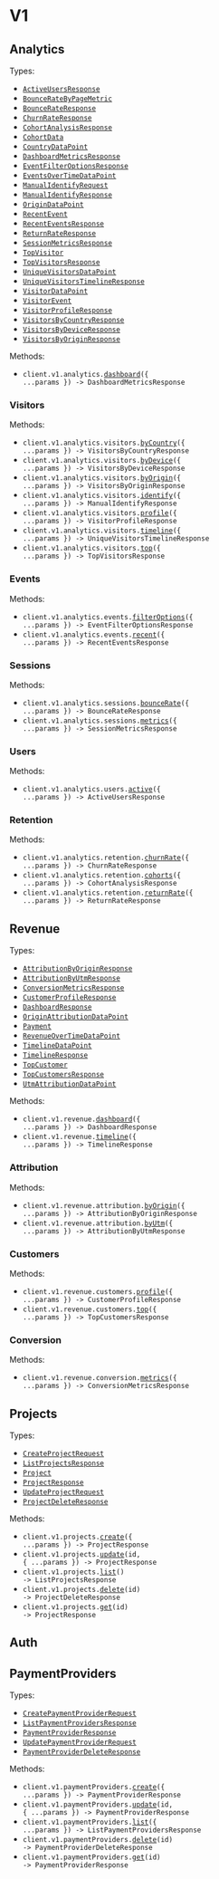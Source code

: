 # V1

## Analytics

Types:

- <code><a href="./src/resources/v1/analytics/analytics.ts">ActiveUsersResponse</a></code>
- <code><a href="./src/resources/v1/analytics/analytics.ts">BounceRateByPageMetric</a></code>
- <code><a href="./src/resources/v1/analytics/analytics.ts">BounceRateResponse</a></code>
- <code><a href="./src/resources/v1/analytics/analytics.ts">ChurnRateResponse</a></code>
- <code><a href="./src/resources/v1/analytics/analytics.ts">CohortAnalysisResponse</a></code>
- <code><a href="./src/resources/v1/analytics/analytics.ts">CohortData</a></code>
- <code><a href="./src/resources/v1/analytics/analytics.ts">CountryDataPoint</a></code>
- <code><a href="./src/resources/v1/analytics/analytics.ts">DashboardMetricsResponse</a></code>
- <code><a href="./src/resources/v1/analytics/analytics.ts">EventFilterOptionsResponse</a></code>
- <code><a href="./src/resources/v1/analytics/analytics.ts">EventsOverTimeDataPoint</a></code>
- <code><a href="./src/resources/v1/analytics/analytics.ts">ManualIdentifyRequest</a></code>
- <code><a href="./src/resources/v1/analytics/analytics.ts">ManualIdentifyResponse</a></code>
- <code><a href="./src/resources/v1/analytics/analytics.ts">OriginDataPoint</a></code>
- <code><a href="./src/resources/v1/analytics/analytics.ts">RecentEvent</a></code>
- <code><a href="./src/resources/v1/analytics/analytics.ts">RecentEventsResponse</a></code>
- <code><a href="./src/resources/v1/analytics/analytics.ts">ReturnRateResponse</a></code>
- <code><a href="./src/resources/v1/analytics/analytics.ts">SessionMetricsResponse</a></code>
- <code><a href="./src/resources/v1/analytics/analytics.ts">TopVisitor</a></code>
- <code><a href="./src/resources/v1/analytics/analytics.ts">TopVisitorsResponse</a></code>
- <code><a href="./src/resources/v1/analytics/analytics.ts">UniqueVisitorsDataPoint</a></code>
- <code><a href="./src/resources/v1/analytics/analytics.ts">UniqueVisitorsTimelineResponse</a></code>
- <code><a href="./src/resources/v1/analytics/analytics.ts">VisitorDataPoint</a></code>
- <code><a href="./src/resources/v1/analytics/analytics.ts">VisitorEvent</a></code>
- <code><a href="./src/resources/v1/analytics/analytics.ts">VisitorProfileResponse</a></code>
- <code><a href="./src/resources/v1/analytics/analytics.ts">VisitorsByCountryResponse</a></code>
- <code><a href="./src/resources/v1/analytics/analytics.ts">VisitorsByDeviceResponse</a></code>
- <code><a href="./src/resources/v1/analytics/analytics.ts">VisitorsByOriginResponse</a></code>

Methods:

- <code title="get /api/v1/analytics/dashboard">client.v1.analytics.<a href="./src/resources/v1/analytics/analytics.ts">dashboard</a>({ ...params }) -> DashboardMetricsResponse</code>

### Visitors

Methods:

- <code title="get /api/v1/analytics/visitors/country">client.v1.analytics.visitors.<a href="./src/resources/v1/analytics/visitors.ts">byCountry</a>({ ...params }) -> VisitorsByCountryResponse</code>
- <code title="get /api/v1/analytics/visitors/device">client.v1.analytics.visitors.<a href="./src/resources/v1/analytics/visitors.ts">byDevice</a>({ ...params }) -> VisitorsByDeviceResponse</code>
- <code title="get /api/v1/analytics/visitors/origin">client.v1.analytics.visitors.<a href="./src/resources/v1/analytics/visitors.ts">byOrigin</a>({ ...params }) -> VisitorsByOriginResponse</code>
- <code title="post /api/v1/analytics/visitors/identify">client.v1.analytics.visitors.<a href="./src/resources/v1/analytics/visitors.ts">identify</a>({ ...params }) -> ManualIdentifyResponse</code>
- <code title="get /api/v1/analytics/visitors/profile">client.v1.analytics.visitors.<a href="./src/resources/v1/analytics/visitors.ts">profile</a>({ ...params }) -> VisitorProfileResponse</code>
- <code title="get /api/v1/analytics/visitors/timeline">client.v1.analytics.visitors.<a href="./src/resources/v1/analytics/visitors.ts">timeline</a>({ ...params }) -> UniqueVisitorsTimelineResponse</code>
- <code title="get /api/v1/analytics/visitors/top">client.v1.analytics.visitors.<a href="./src/resources/v1/analytics/visitors.ts">top</a>({ ...params }) -> TopVisitorsResponse</code>

### Events

Methods:

- <code title="get /api/v1/analytics/events/filter-options">client.v1.analytics.events.<a href="./src/resources/v1/analytics/events.ts">filterOptions</a>({ ...params }) -> EventFilterOptionsResponse</code>
- <code title="get /api/v1/analytics/events/recent">client.v1.analytics.events.<a href="./src/resources/v1/analytics/events.ts">recent</a>({ ...params }) -> RecentEventsResponse</code>

### Sessions

Methods:

- <code title="get /api/v1/analytics/sessions/bounce-rate">client.v1.analytics.sessions.<a href="./src/resources/v1/analytics/sessions.ts">bounceRate</a>({ ...params }) -> BounceRateResponse</code>
- <code title="get /api/v1/analytics/sessions/metrics">client.v1.analytics.sessions.<a href="./src/resources/v1/analytics/sessions.ts">metrics</a>({ ...params }) -> SessionMetricsResponse</code>

### Users

Methods:

- <code title="get /api/v1/analytics/users/active">client.v1.analytics.users.<a href="./src/resources/v1/analytics/users.ts">active</a>({ ...params }) -> ActiveUsersResponse</code>

### Retention

Methods:

- <code title="get /api/v1/analytics/retention/churn-rate">client.v1.analytics.retention.<a href="./src/resources/v1/analytics/retention.ts">churnRate</a>({ ...params }) -> ChurnRateResponse</code>
- <code title="get /api/v1/analytics/retention/cohorts">client.v1.analytics.retention.<a href="./src/resources/v1/analytics/retention.ts">cohorts</a>({ ...params }) -> CohortAnalysisResponse</code>
- <code title="get /api/v1/analytics/retention/return-rate">client.v1.analytics.retention.<a href="./src/resources/v1/analytics/retention.ts">returnRate</a>({ ...params }) -> ReturnRateResponse</code>

## Revenue

Types:

- <code><a href="./src/resources/v1/revenue/revenue.ts">AttributionByOriginResponse</a></code>
- <code><a href="./src/resources/v1/revenue/revenue.ts">AttributionByUtmResponse</a></code>
- <code><a href="./src/resources/v1/revenue/revenue.ts">ConversionMetricsResponse</a></code>
- <code><a href="./src/resources/v1/revenue/revenue.ts">CustomerProfileResponse</a></code>
- <code><a href="./src/resources/v1/revenue/revenue.ts">DashboardResponse</a></code>
- <code><a href="./src/resources/v1/revenue/revenue.ts">OriginAttributionDataPoint</a></code>
- <code><a href="./src/resources/v1/revenue/revenue.ts">Payment</a></code>
- <code><a href="./src/resources/v1/revenue/revenue.ts">RevenueOverTimeDataPoint</a></code>
- <code><a href="./src/resources/v1/revenue/revenue.ts">TimelineDataPoint</a></code>
- <code><a href="./src/resources/v1/revenue/revenue.ts">TimelineResponse</a></code>
- <code><a href="./src/resources/v1/revenue/revenue.ts">TopCustomer</a></code>
- <code><a href="./src/resources/v1/revenue/revenue.ts">TopCustomersResponse</a></code>
- <code><a href="./src/resources/v1/revenue/revenue.ts">UtmAttributionDataPoint</a></code>

Methods:

- <code title="get /api/v1/revenue/dashboard">client.v1.revenue.<a href="./src/resources/v1/revenue/revenue.ts">dashboard</a>({ ...params }) -> DashboardResponse</code>
- <code title="get /api/v1/revenue/timeline">client.v1.revenue.<a href="./src/resources/v1/revenue/revenue.ts">timeline</a>({ ...params }) -> TimelineResponse</code>

### Attribution

Methods:

- <code title="get /api/v1/revenue/attribution/origin">client.v1.revenue.attribution.<a href="./src/resources/v1/revenue/attribution.ts">byOrigin</a>({ ...params }) -> AttributionByOriginResponse</code>
- <code title="get /api/v1/revenue/attribution/utm">client.v1.revenue.attribution.<a href="./src/resources/v1/revenue/attribution.ts">byUtm</a>({ ...params }) -> AttributionByUtmResponse</code>

### Customers

Methods:

- <code title="get /api/v1/revenue/customers/profile">client.v1.revenue.customers.<a href="./src/resources/v1/revenue/customers.ts">profile</a>({ ...params }) -> CustomerProfileResponse</code>
- <code title="get /api/v1/revenue/customers/top">client.v1.revenue.customers.<a href="./src/resources/v1/revenue/customers.ts">top</a>({ ...params }) -> TopCustomersResponse</code>

### Conversion

Methods:

- <code title="get /api/v1/revenue/conversion/metrics">client.v1.revenue.conversion.<a href="./src/resources/v1/revenue/conversion.ts">metrics</a>({ ...params }) -> ConversionMetricsResponse</code>

## Projects

Types:

- <code><a href="./src/resources/v1/projects.ts">CreateProjectRequest</a></code>
- <code><a href="./src/resources/v1/projects.ts">ListProjectsResponse</a></code>
- <code><a href="./src/resources/v1/projects.ts">Project</a></code>
- <code><a href="./src/resources/v1/projects.ts">ProjectResponse</a></code>
- <code><a href="./src/resources/v1/projects.ts">UpdateProjectRequest</a></code>
- <code><a href="./src/resources/v1/projects.ts">ProjectDeleteResponse</a></code>

Methods:

- <code title="post /api/v1/projects">client.v1.projects.<a href="./src/resources/v1/projects.ts">create</a>({ ...params }) -> ProjectResponse</code>
- <code title="put /api/v1/projects/{id}">client.v1.projects.<a href="./src/resources/v1/projects.ts">update</a>(id, { ...params }) -> ProjectResponse</code>
- <code title="get /api/v1/projects/list">client.v1.projects.<a href="./src/resources/v1/projects.ts">list</a>() -> ListProjectsResponse</code>
- <code title="delete /api/v1/projects/{id}">client.v1.projects.<a href="./src/resources/v1/projects.ts">delete</a>(id) -> ProjectDeleteResponse</code>
- <code title="get /api/v1/projects/{id}">client.v1.projects.<a href="./src/resources/v1/projects.ts">get</a>(id) -> ProjectResponse</code>

## Auth

## PaymentProviders

Types:

- <code><a href="./src/resources/v1/payment-providers.ts">CreatePaymentProviderRequest</a></code>
- <code><a href="./src/resources/v1/payment-providers.ts">ListPaymentProvidersResponse</a></code>
- <code><a href="./src/resources/v1/payment-providers.ts">PaymentProviderResponse</a></code>
- <code><a href="./src/resources/v1/payment-providers.ts">UpdatePaymentProviderRequest</a></code>
- <code><a href="./src/resources/v1/payment-providers.ts">PaymentProviderDeleteResponse</a></code>

Methods:

- <code title="post /api/v1/payment-providers">client.v1.paymentProviders.<a href="./src/resources/v1/payment-providers.ts">create</a>({ ...params }) -> PaymentProviderResponse</code>
- <code title="put /api/v1/payment-providers/{id}">client.v1.paymentProviders.<a href="./src/resources/v1/payment-providers.ts">update</a>(id, { ...params }) -> PaymentProviderResponse</code>
- <code title="get /api/v1/payment-providers">client.v1.paymentProviders.<a href="./src/resources/v1/payment-providers.ts">list</a>({ ...params }) -> ListPaymentProvidersResponse</code>
- <code title="delete /api/v1/payment-providers/{id}">client.v1.paymentProviders.<a href="./src/resources/v1/payment-providers.ts">delete</a>(id) -> PaymentProviderDeleteResponse</code>
- <code title="get /api/v1/payment-providers/{id}">client.v1.paymentProviders.<a href="./src/resources/v1/payment-providers.ts">get</a>(id) -> PaymentProviderResponse</code>
